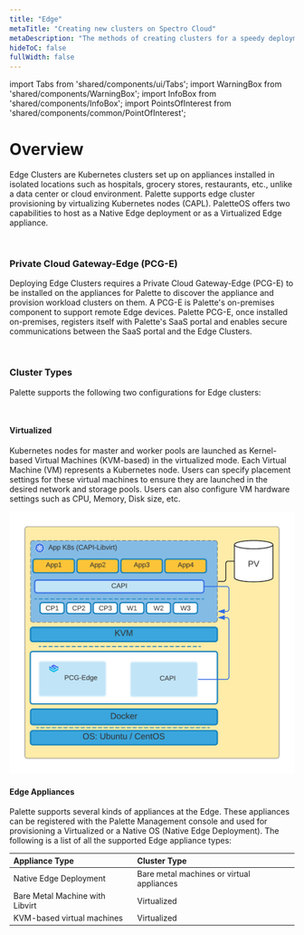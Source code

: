 ```yaml
---
title: "Edge"
metaTitle: "Creating new clusters on Spectro Cloud"
metaDescription: "The methods of creating clusters for a speedy deployment on any CSP"
hideToC: false
fullWidth: false
---
```


import Tabs from 'shared/components/ui/Tabs';
import WarningBox from 'shared/components/WarningBox';
import InfoBox from 'shared/components/InfoBox';
import PointsOfInterest from 'shared/components/common/PointOfInterest';

# Overview

Edge Clusters are Kubernetes clusters set up on appliances installed in isolated locations such as hospitals, grocery stores, restaurants, etc., unlike a data center or cloud environment. Palette supports edge cluster provisioning by virtualizing Kubernetes nodes (CAPL). PaletteOS offers two capabilities to host as a Native Edge deployment or as a Virtualized Edge appliance.

<br />

### Private Cloud Gateway-Edge (PCG-E)

Deploying Edge Clusters requires a Private Cloud Gateway-Edge (PCG-E) to be installed on the appliances for Palette to discover the appliance and provision workload clusters on them. A PCG-E is Palette's on-premises component to support remote Edge devices. Palette PCG-E, once installed on-premises, registers itself with Palette's SaaS portal and enables secure communications between the SaaS portal and the Edge Clusters.

<br />

### Cluster Types

Palette supports the following two configurations for Edge clusters:

<br />

#### Virtualized

Kubernetes nodes for master and worker pools are launched as Kernel-based Virtual Machines (KVM-based) in the virtualized mode. Each Virtual Machine (VM) represents a Kubernetes node. Users can specify placement settings for these virtual machines to ensure they are launched in the desired network and storage pools. Users can also configure VM hardware settings such as CPU, Memory, Disk size, etc.

![virtualized-edge.png](virtualized-edge.png)


#### Edge Appliances

Palette supports several kinds of appliances at the Edge. These appliances can be registered with the Palette Management console and used for provisioning a Virtualized or a Native OS (Native Edge Deployment). The following is a list of all the supported Edge appliance types:


  | **Appliance Type**              | **Cluster Type**                          |
  | :------------------------------ | :---------------------------------------- |
  | Native Edge Deployment          | Bare metal machines or virtual appliances |
  | Bare Metal Machine with Libvirt | Virtualized                               |
  | KVM-based virtual machines      | Virtualized                           |
 
